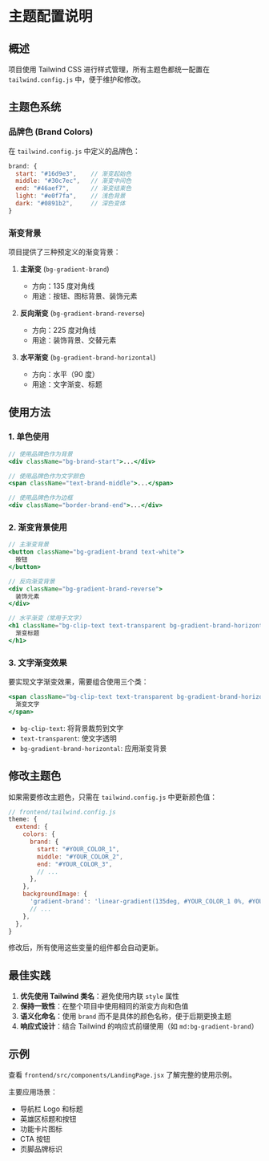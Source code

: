 # 主题配置说明

## 概述

项目使用 Tailwind CSS 进行样式管理，所有主题色都统一配置在 `tailwind.config.js` 中，便于维护和修改。

## 主题色系统

### 品牌色 (Brand Colors)

在 `tailwind.config.js` 中定义的品牌色：

```javascript
brand: {
  start: "#16d9e3",    // 渐变起始色
  middle: "#30c7ec",   // 渐变中间色
  end: "#46aef7",      // 渐变结束色
  light: "#e0f7fa",    // 浅色背景
  dark: "#0891b2",     // 深色变体
}
```

### 渐变背景

项目提供了三种预定义的渐变背景：

1. **主渐变** (`bg-gradient-brand`)

   - 方向：135 度对角线
   - 用途：按钮、图标背景、装饰元素

2. **反向渐变** (`bg-gradient-brand-reverse`)

   - 方向：225 度对角线
   - 用途：装饰背景、交替元素

3. **水平渐变** (`bg-gradient-brand-horizontal`)
   - 方向：水平（90 度）
   - 用途：文字渐变、标题

## 使用方法

### 1. 单色使用

```jsx
// 使用品牌色作为背景
<div className="bg-brand-start">...</div>

// 使用品牌色作为文字颜色
<span className="text-brand-middle">...</span>

// 使用品牌色作为边框
<div className="border-brand-end">...</div>
```

### 2. 渐变背景使用

```jsx
// 主渐变背景
<button className="bg-gradient-brand text-white">
  按钮
</button>

// 反向渐变背景
<div className="bg-gradient-brand-reverse">
  装饰元素
</div>

// 水平渐变（常用于文字）
<h1 className="bg-clip-text text-transparent bg-gradient-brand-horizontal">
  渐变标题
</h1>
```

### 3. 文字渐变效果

要实现文字渐变效果，需要组合使用三个类：

```jsx
<span className="bg-clip-text text-transparent bg-gradient-brand-horizontal">
  渐变文字
</span>
```

- `bg-clip-text`: 将背景裁剪到文字
- `text-transparent`: 使文字透明
- `bg-gradient-brand-horizontal`: 应用渐变背景

## 修改主题色

如果需要修改主题色，只需在 `tailwind.config.js` 中更新颜色值：

```javascript
// frontend/tailwind.config.js
theme: {
  extend: {
    colors: {
      brand: {
        start: "#YOUR_COLOR_1",
        middle: "#YOUR_COLOR_2",
        end: "#YOUR_COLOR_3",
        // ...
      },
    },
    backgroundImage: {
      'gradient-brand': 'linear-gradient(135deg, #YOUR_COLOR_1 0%, #YOUR_COLOR_2 47%, #YOUR_COLOR_3 100%)',
      // ...
    },
  },
}
```

修改后，所有使用这些变量的组件都会自动更新。

## 最佳实践

1. **优先使用 Tailwind 类名**：避免使用内联 `style` 属性
2. **保持一致性**：在整个项目中使用相同的渐变方向和色值
3. **语义化命名**：使用 `brand` 而不是具体的颜色名称，便于后期更换主题
4. **响应式设计**：结合 Tailwind 的响应式前缀使用（如 `md:bg-gradient-brand`）

## 示例

查看 `frontend/src/components/LandingPage.jsx` 了解完整的使用示例。

主要应用场景：

- 导航栏 Logo 和标题
- 英雄区标题和按钮
- 功能卡片图标
- CTA 按钮
- 页脚品牌标识
